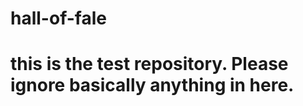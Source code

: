 hall-of-fale
============
# this is the test repository.  Please ignore basically anything in here.
